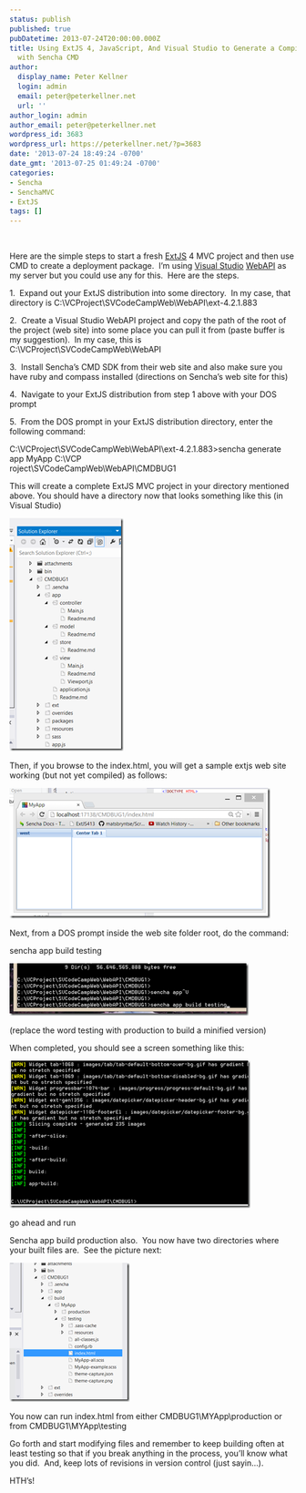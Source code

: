 ```yaml
---
status: publish
published: true
pubDatetime: 2013-07-24T20:00:00.000Z
title: Using ExtJS 4, JavaScript, And Visual Studio to Generate a Compiled SPA App
  with Sencha CMD
author:
  display_name: Peter Kellner
  login: admin
  email: peter@peterkellner.net
  url: ''
author_login: admin
author_email: peter@peterkellner.net
wordpress_id: 3683
wordpress_url: https://peterkellner.net/?p=3683
date: '2013-07-24 18:49:24 -0700'
date_gmt: '2013-07-25 01:49:24 -0700'
categories:
- Sencha
- SenchaMVC
- ExtJS
tags: []
---
```

<p>&#160;</p>
<p>Here are the simple steps to start a fresh <a href="https://www.sencha.com/" target="_blank">ExtJS</a> 4 MVC project and then use CMD to create a deployment package.&#160; I’m using <a href="https://en.wikipedia.org/wiki/Microsoft_Visual_Studio" target="_blank">Visual Studio</a> <a href="http://www.asp.net/web-api" target="_blank">WebAPI</a> as my server but you could use any for this.&#160; Here are the steps.</p>
<p>1.&#160; Expand out your ExtJS distribution into some directory.&#160; In my case, that directory is C:\VCProject\SVCodeCampWeb\WebAPI\ext-4.2.1.883</p>
<p>2.&#160; Create a Visual Studio WebAPI project and copy the path of the root of the project (web site) into some place you can pull it from (paste buffer is my suggestion).&#160; In my case, this is&#160; C:\VCProject\SVCodeCampWeb\WebAPI</p>
<p>3.&#160; Install Sencha’s CMD SDK from their web site and also make sure you have ruby and compass installed (directions on Sencha’s web site for this)</p>
<p>4.&#160; Navigate to your ExtJS distribution from step 1 above with your DOS prompt</p>
<p>5.&#160; From the DOS prompt in your ExtJS distribution directory, enter the following command:</p>
<p>C:\VCProject\SVCodeCampWeb\WebAPI\ext-4.2.1.883&gt;sencha generate app MyApp C:\VCP    <br />roject\SVCodeCampWeb\WebAPI\CMDBUG1</p>
<p>This will create a complete ExtJS MVC project in your directory mentioned above. You should have a directory now that looks something like this (in Visual Studio)</p>
<p><a href="/wp/wp-content/uploads/2013/07/image3.png"><img title="image" style="border-left-width: 0px; border-right-width: 0px; border-bottom-width: 0px; display: inline; border-top-width: 0px" border="0" alt="image" src="/wp/wp-content/uploads/2013/07/image_thumb3.png" width="200" height="409" /></a> </p>
<p>Then, if you browse to the index.html, you will get a sample extjs web site working (but not yet compiled) as follows:</p>
<p><a href="/wp/wp-content/uploads/2013/07/image4.png"><img title="image" style="border-left-width: 0px; border-right-width: 0px; border-bottom-width: 0px; display: inline; border-top-width: 0px" border="0" alt="image" src="/wp/wp-content/uploads/2013/07/image_thumb4.png" width="458" height="229" /></a> </p>
<p>Next, from a DOS prompt inside the web site folder root, do the command:</p>
<p>sencha app build testing</p>
<p><a href="/wp/wp-content/uploads/2013/07/image5.png"><img title="image" style="border-left-width: 0px; border-right-width: 0px; border-bottom-width: 0px; display: inline; border-top-width: 0px" border="0" alt="image" src="/wp/wp-content/uploads/2013/07/image_thumb5.png" width="420" height="92" /></a> </p>
<p>(replace the word testing with production to build a minified version)</p>
<p>When completed, you should see a screen something like this:</p>
<p><a href="/wp/wp-content/uploads/2013/07/image6.png"><img title="image" style="border-left-width: 0px; border-right-width: 0px; border-bottom-width: 0px; display: inline; border-top-width: 0px" border="0" alt="image" src="/wp/wp-content/uploads/2013/07/image_thumb6.png" width="423" height="259" /></a> </p>
<p>go ahead and run </p>
<p>Sencha app build production also.&#160; You now have two directories where your built files are.&#160; See the picture next:</p>
<p><a href="/wp/wp-content/uploads/2013/07/image7.png"><img title="image" style="border-left-width: 0px; border-right-width: 0px; border-bottom-width: 0px; display: inline; border-top-width: 0px" border="0" alt="image" src="/wp/wp-content/uploads/2013/07/image_thumb7.png" width="211" height="244" /></a> </p>
<p>You now can run index.html from either CMDBUG1\MYApp\production or from CMDBUG1\MYApp\testing</p>
<p>Go forth and start modifying files and remember to keep building often at least testing so that if you break anything in the process, you’ll know what you did.&#160; And, keep lots of revisions in version control (just sayin…).</p>
<p>HTH’s!</p>

